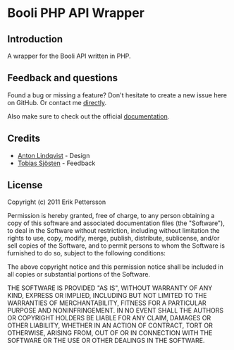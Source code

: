 # Booli PHP API Wrapper

## Introduction

A wrapper for the Booli API written in PHP.

## Feedback and questions

Found a bug or missing a feature? Don't hesitate to create a new issue here on GitHub. Or contact me [directly](https://github.com/ptz0n).

Also make sure to check out the official [documentation](http://www.booli.se/api/docs/).

## Credits

* [Anton Lindqvist](https://github.com/mptre) - Design
* [Tobias Sjösten](https://github.com/tobiassjosten) - Feedback

## License

Copyright (c) 2011 Erik Pettersson

Permission is hereby granted, free of charge, to any person obtaining a copy
of this software and associated documentation files (the "Software"), to deal
in the Software without restriction, including without limitation the rights
to use, copy, modify, merge, publish, distribute, sublicense, and/or sell
copies of the Software, and to permit persons to whom the Software is
furnished to do so, subject to the following conditions:

The above copyright notice and this permission notice shall be included in
all copies or substantial portions of the Software.

THE SOFTWARE IS PROVIDED "AS IS", WITHOUT WARRANTY OF ANY KIND, EXPRESS OR
IMPLIED, INCLUDING BUT NOT LIMITED TO THE WARRANTIES OF MERCHANTABILITY,
FITNESS FOR A PARTICULAR PURPOSE AND NONINFRINGEMENT. IN NO EVENT SHALL THE
AUTHORS OR COPYRIGHT HOLDERS BE LIABLE FOR ANY CLAIM, DAMAGES OR OTHER
LIABILITY, WHETHER IN AN ACTION OF CONTRACT, TORT OR OTHERWISE, ARISING FROM,
OUT OF OR IN CONNECTION WITH THE SOFTWARE OR THE USE OR OTHER DEALINGS IN
THE SOFTWARE.